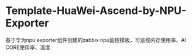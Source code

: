 # Template-HuaWei-Ascend-by-NPU-Exporter
基于华为npu exporter组件创建的zabbix npu监控模板，可监控内存使用率、AI CORE使用率、温度
